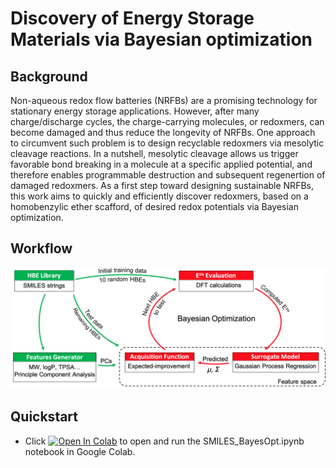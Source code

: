 # Discovery of Energy Storage Materials via Bayesian optimization
## Background
Non-aqueous redox flow batteries (NRFBs) are a promising technology for stationary energy storage applications. However, after many charge/discharge cycles, the charge-carrying molecules, or redoxmers, can become damaged and thus reduce the longevity of NRFBs. One approach to circumvent such problem is to design recyclable redoxmers via mesolytic cleavage reactions. In a nutshell, mesolytic cleavage allows us trigger favorable bond breaking in a molecule at a specific applied potential, and therefore enables programmable destruction and subsequent regenertion of damaged redoxmers. As a first step toward designing sustainable NRFBs, this work aims to quickly and efficiently discover redoxmers, based on a homobenzylic ether scafford, of desired redox potentials via Bayesian optimization.
## Workflow
![alt text](https://github.com/AIScienceTutorial/Bayesian-optimization---case-study/blob/main/workflow.png?raw=true)
## Quickstart
- Click [![Open In Colab](https://colab.research.google.com/assets/colab-badge.svg)](https://colab.research.google.com/github/AIScienceTutorial/Bayesian-optimization---case-study/blob/main/SMILES_BayesOpt.ipynb) to open and run the SMILES_BayesOpt.ipynb notebook in Google Colab.
